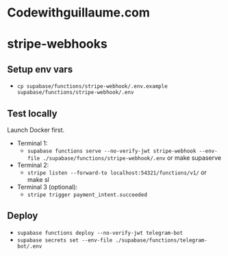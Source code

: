 # Codewithguillaume.com

# stripe-webhooks

## Setup env vars

- `cp supabase/functions/stripe-webhook/.env.example supabase/functions/stripe-webhook/.env`

## Test locally

Launch Docker first.

- Terminal 1:
  - `supabase functions serve --no-verify-jwt stripe-webhook --env-file ./supabase/functions/stripe-webhook/.env` or make supaserve
- Terminal 2:
  - `stripe listen --forward-to localhost:54321/functions/v1/` or make sl
- Terminal 3 (optional):
  - `stripe trigger payment_intent.succeeded`

## Deploy

- `supabase functions deploy --no-verify-jwt telegram-bot`
- `supabase secrets set --env-file ./supabase/functions/telegram-bot/.env`